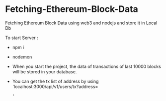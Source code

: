 # Fetching-Ethereum-Block-Data
Fetching Ethereum Block Data using web3 and nodejs and store it in Local Db

To start Server :

- npm i
- nodemon

- When you start the project, the data of transactions of last 10000 blocks will be stored in your database.
- You can get the tx list of address by using 
  'localhost:3000/api/v1/users/tx?address=<address>'
